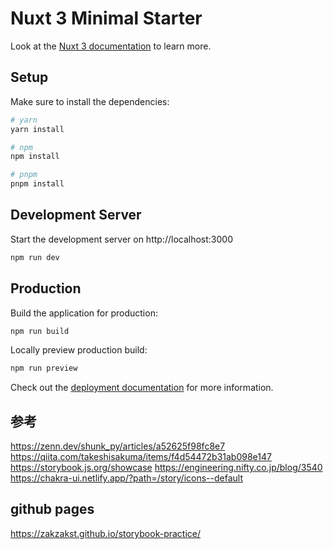 # Nuxt 3 Minimal Starter

Look at the [Nuxt 3 documentation](https://nuxt.com/docs/getting-started/introduction) to learn more.

## Setup

Make sure to install the dependencies:

```bash
# yarn
yarn install

# npm
npm install

# pnpm
pnpm install
```

## Development Server

Start the development server on http://localhost:3000

```bash
npm run dev
```

## Production

Build the application for production:

```bash
npm run build
```

Locally preview production build:

```bash
npm run preview
```

Check out the [deployment documentation](https://nuxt.com/docs/getting-started/deployment) for more information.

## 参考
https://zenn.dev/shunk_py/articles/a52625f98fc8e7
https://qiita.com/takeshisakuma/items/f4d54472b31ab098e147
https://storybook.js.org/showcase
https://engineering.nifty.co.jp/blog/3540
https://chakra-ui.netlify.app/?path=/story/icons--default

## github pages
https://zakzakst.github.io/storybook-practice/